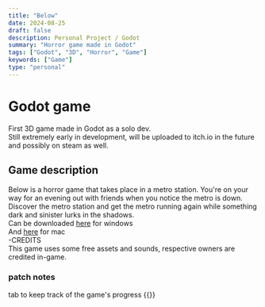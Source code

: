 ```yaml
---
title: "Below"
date: 2024-08-25
draft: false
description: Personal Project / Godot
summary: "Horror game made in Godot"
tags: ["Godot", "3D", "Horror", "Game"]
keywords: ["Game"]
type: "personal"
---
```

# Godot game
First 3D game made in Godot as a solo dev.<br/>
Still extremely early in development, will be uploaded to itch.io in the future and possibly on steam as well.<br/>
## Game description
Below is a horror game that takes place in a metro station. You're on your way for an evening out with friends when you notice the metro is down. Discover the metro station and get the metro running again while something dark and sinister lurks in the shadows.<br/> 
Can be downloaded [here](/personal/below/below-game/below-windows-1.0.0.zip) for windows<br/>
And [here](/personal/below/below-game/below-mac-1.0.0.zip) for mac<br/>
-CREDITS<br/>
This game uses some free assets and sounds, respective owners are credited in-game.
### patch notes
tab to keep track of the game's progress
{{<list limit=10 title=" " where="Type" value="notes">}}